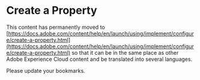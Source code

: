 # Create a Property

This content has permanently moved to [https://docs.adobe.com/content/help/en/launch/using/implement/configure/create-a-property.html](https://docs.adobe.com/content/help/en/launch/using/implement/configure/create-a-property.html) so that it can be in the same place as other Adobe Experience Cloud content and be translated into several languages.

Please update your bookmarks.
